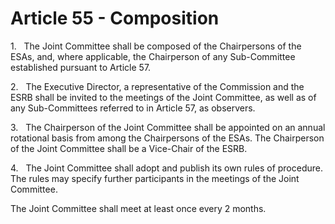 # Article 55 - Composition


1.   The Joint Committee shall be composed of the Chairpersons of the ESAs, and, where applicable, the Chairperson of any Sub-Committee established pursuant to Article 57.

2.   The Executive Director, a representative of the Commission and the ESRB shall be invited to the meetings of the Joint Committee, as well as of any Sub-Committees referred to in Article 57, as observers.

3.   The Chairperson of the Joint Committee shall be appointed on an annual rotational basis from among the Chairpersons of the ESAs. The Chairperson of the Joint Committee shall be a Vice-Chair of the ESRB.

4.   The Joint Committee shall adopt and publish its own rules of procedure. The rules may specify further participants in the meetings of the Joint Committee.

The Joint Committee shall meet at least once every 2 months.
